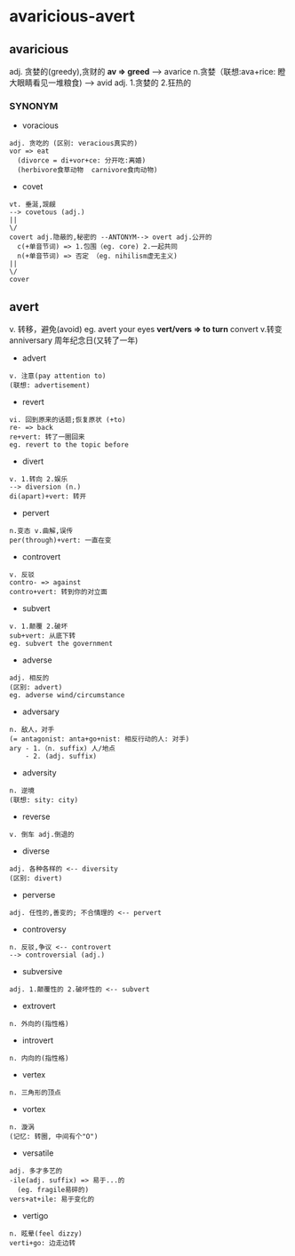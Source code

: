 # avaricious-avert

## avaricious

adj. 贪婪的(greedy),贪财的
**av => greed**
--> avarice n.贪婪（联想:ava+rice: 瞪大眼睛看见一堆粮食)
--> avid adj. 1.贪婪的 2.狂热的

### SYNONYM
- voracious
```
adj. 贪吃的 (区别: veracious真实的)
vor => eat
  (divorce = di+vor+ce: 分开吃:离婚)
  (herbivore食草动物  carnivore食肉动物)
```
- covet
```
vt. 垂涎,觊觎
--> covetous (adj.)
||
\/
covert adj.隐蔽的,秘密的 --ANTONYM--> overt adj.公开的
  c(+单音节词) => 1.包围（eg. core) 2.一起共同
  n(+单音节词) => 否定 （eg. nihilism虚无主义)
||
\/
cover
```

## avert

v. 转移，避免(avoid)
eg. avert your eyes
**vert/vers => to turn**
  convert  v.转变
  anniversary 周年纪念日(又转了一年)

- advert
```
v. 注意(pay attention to)
(联想: advertisement)
```
- revert
```
vi. 回到原来的话题;恢复原状 (+to)
re- => back
re+vert: 转了一圈回来
eg. revert to the topic before
```
- divert
```
v. 1.转向 2.娱乐
--> diversion (n.)
di(apart)+vert: 转开
```
- pervert
```
n.变态 v.曲解,误传
per(through)+vert: 一直在变
```
- controvert
```
v. 反驳
contro- => against
contro+vert: 转到你的对立面
```
- subvert
```
v. 1.颠覆 2.破坏
sub+vert: 从底下转
eg. subvert the government
```
- adverse
```
adj. 相反的
(区别: advert)
eg. adverse wind/circumstance
```
  - adversary
  ```
  n. 敌人，对手
  (= antagonist: anta+go+nist: 相反行动的人: 对手)
  ary - 1.（n. suffix) 人/地点
      - 2. (adj. suffix)
  ```
  - adversity
  ```
  n. 逆境
  (联想: sity: city)
  ```
- reverse
```
v. 倒车 adj.倒退的
```
- diverse
```
adj. 各种各样的 <-- diversity
(区别: divert)
```
- perverse
```
adj. 任性的,善变的; 不合情理的 <-- pervert
```
- controversy
```
n. 反驳,争议 <-- controvert
--> controversial (adj.)
```
- subversive
```
adj. 1.颠覆性的 2.破坏性的 <-- subvert
```
- extrovert
```
n. 外向的(指性格)
```
- introvert
```
n. 内向的(指性格)
```
- vertex
```
n. 三角形的顶点
```
- vortex
```
n. 漩涡
(记忆: 转圈, 中间有个"O")
```
- versatile
```
adj. 多才多艺的
-ile(adj. suffix) => 易于...的
  (eg. fragile易碎的)
vers+at+ile: 易于变化的
```
- vertigo
```
n. 眩晕(feel dizzy)
verti+go: 边走边转
```
